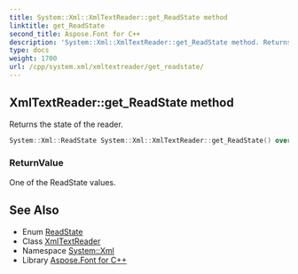 ```yaml
---
title: System::Xml::XmlTextReader::get_ReadState method
linktitle: get_ReadState
second_title: Aspose.Font for C++
description: 'System::Xml::XmlTextReader::get_ReadState method. Returns the state of the reader in C++.'
type: docs
weight: 1700
url: /cpp/system.xml/xmltextreader/get_readstate/
---
```

## XmlTextReader::get_ReadState method


Returns the state of the reader.

```cpp
System::Xml::ReadState System::Xml::XmlTextReader::get_ReadState() override
```


### ReturnValue

One of the ReadState values.

## See Also

* Enum [ReadState](../../readstate/)
* Class [XmlTextReader](../)
* Namespace [System::Xml](../../)
* Library [Aspose.Font for C++](../../../)
